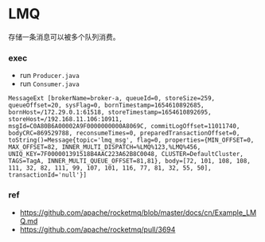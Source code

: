 # LMQ

存储一条消息可以被多个队列消费。

### exec

* run `Producer.java`
* run `Consumer.java`


```shell
MessageExt [brokerName=broker-a, queueId=0, storeSize=259, queueOffset=20, sysFlag=0, bornTimestamp=1654610892685, bornHost=/172.29.0.1:61518, storeTimestamp=1654610892695, storeHost=/192.168.11.106:10911, msgId=C0A80B6A00002A9F0000000000A8069C, commitLogOffset=11011740, bodyCRC=869529788, reconsumeTimes=0, preparedTransactionOffset=0, toString()=Message{topic='lmq_msg', flag=0, properties={MIN_OFFSET=0, MAX_OFFSET=82, INNER_MULTI_DISPATCH=%LMQ%123,%LMQ%456, UNIQ_KEY=7F000001391518B4AAC223A62B8C0048, CLUSTER=DefaultCluster, TAGS=TagA, INNER_MULTI_QUEUE_OFFSET=81,81}, body=[72, 101, 108, 108, 111, 32, 82, 111, 99, 107, 101, 116, 77, 81, 32, 55, 50], transactionId='null'}]
```

### ref

* https://github.com/apache/rocketmq/blob/master/docs/cn/Example_LMQ.md
* https://github.com/apache/rocketmq/pull/3694
